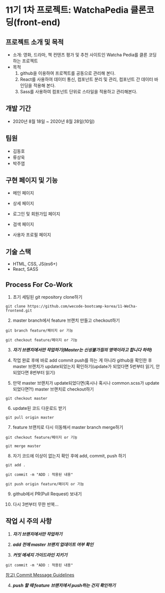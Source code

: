# 11기 1차 프로젝트: WatchaPedia 클론코딩(front-end)

## 프로젝트 소개 및 목적

- 소개: 영화, 드라마, 책 컨텐츠 평가 및 추천 사이트인 Watcha Pedia를 클론 코딩하는 프로젝트
- 목적
  1. github을 이용하여 프로젝트를 공동으로 관리해 본다.
  2. React를 사용하여 데이터 통신, 컴포넌트 분리 및 관리, 컴포넌트 간 데이터 바인딩을 적용해 본다.
  3. Sass를 사용하여 컴포넌트 단위로 스타일을 적용하고 관리해본다.

## 개발 기간

- 2020년 8월 18일 ~ 2020년 8월 28일(10일)

## 팀원

- 김동호
- 류상욱
- 박주엽

## 구현 페이지 및 기능

- 메인 페이지

- 상세 페이지

- 로그인 및 회원가입 페이지

- 검색 페이지

- 사용자 프로필 페이지

## 기술 스택

- HTML, CSS, JS(es6+)
- React, SASS

## Process For Co-Work

1. 초기 세팅된 git repository clone하기

`git clone https://github.com/wecode-bootcamp-korea/11-WeCha-frontend.git`

2. master branch에서 feature 브랜치 만들고 checkout하기

`git branch feature/페이지 or 기능`

`git checkout feature/페이지 or 기능`

3. <i><b>자기 브랜치에서만 작업하기(Master는 신성불가침의 영역이라고 합니다 하하)</b></i>

4. 작업 완료 후에 바로 add commit push를 하는 게 아니라 github을 확인한 후 master 브랜치가 update되었는지 확인하기(update가 되었다면 5번부터 읽기, 안되었다면 8번부터 읽기)

5. 만약 master 브랜치가 update되었다면(혹시나 혹시나 common.scss가 update되었다면?!) master 브랜치로 checkout하기

`git checkout master`

6. update된 코드 다운로드 받기

`git pull origin master`

7. feature 브랜치로 다시 이동해서 master branch merge하기

`git checkout feature/페이지 or 기능`

`git merge master`

8. 자기 코드에 이상이 없는지 확인 후에 add, commit, push 하기

`git add .`

`git commit -m "ADD : 적용된 내용"`

`git push origin feature/페이지 or 기능`

9. github에서 PR(Pull Request) 보내기

10. 다시 3번부터 무한 반복...

## 작업 시 주의 사항

1. <i><b>자기 브랜치에서만 작업하기</b></i>

2. <i><b>add 전에 master 브랜치 업데이트 여부 확인</b></i>

3. <i><b>커밋 메세지 가이드라인 지키기</b></i>

`git commit -m "ADD : 적용된 내용"`

[참고) Commit Message Guidelines](https://www.notion.so/Commit-Message-Guidelines-8ca8fac8178943e78ddcfb48f47ba973)

4. <i><b>push 할 때 feature 브랜치에서 push하는 건지 확인하기</b></i>
